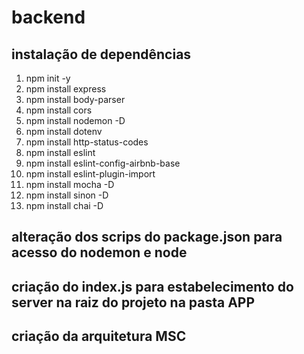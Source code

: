 # backend

## instalação de dependências
1. npm init -y
1. npm install express 
1. npm install body-parser
1. npm install cors
1. npm install nodemon -D
1. npm install dotenv 
1. npm install http-status-codes
1. npm install eslint
1. npm install eslint-config-airbnb-base
1. npm install eslint-plugin-import
1. npm install mocha -D
1. npm install sinon -D
1. npm install chai -D

## alteração dos scrips do package.json para acesso do nodemon e node

## criação do index.js para estabelecimento do server na raiz do projeto na pasta APP

## criação da arquitetura MSC


